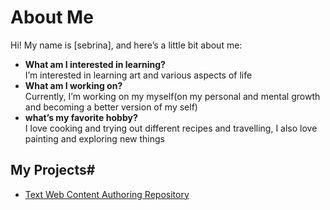 # About Me

Hi! My name is [sebrina], and here’s a little bit about me:

- **What am I interested in learning?**  
  I’m interested in learning art and various aspects of life
- **What am I working on?**  
  Currently, I’m working on my myself(on my personal and mental growth and becoming a better version of my self)
- **what’s my favorite hobby?**  
  I love cooking and trying out different recipes and travelling, I also love painting and exploring new things

## My Projects#
- [Text Web Content Authoring Repository](https://github.com/sebrina-ux/text_web_content_authoring.git)
